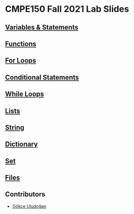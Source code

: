 # CMPE150 Fall 2021 Lab Slides

## [Variables & Statements](lab1.html)

## [Functions](lab2.html)

## [For Loops](lab3.html)

## [Conditional Statements](lab4.html)
  
## [While Loops](lab5.html)

## [Lists](list.html)

## [String](string.html)

## [Dictionary](dictionary.html)

## [Set](set.html)

## [Files](files.html)

## Contributors

* [Gökçe Uludoğan](gokceuludogan.github.io)
